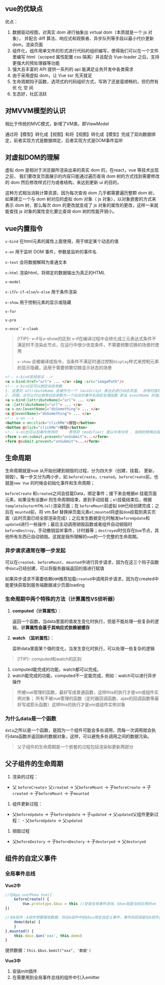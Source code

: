 ## vue的优缺点

优点：

1. 数据驱动视图，对真实 dom 进行抽象出 virtual dom（本质就是一个 js 对象）， 并配合 diff 算法、响应式和观察者、异步队列等手段以最小代价更新 dom，渲染页面
2. 组件化，组件用单文件的形式进行代码的组织编写，使得我们可以在一个文件里编写 html（scoped 属性配置 css 隔离）并且配合 Vue-loader 之后，支持更强大的预处理器等功能
3. 强大且丰富的 API 提供一系列的 api 能满足业务开发中各类需求
4. 由于采用虚拟 dom，让 Vue ssr 先天就足
5. 生命周期钩子函数，选项式的代码组织方式，写熟了还是蛮顺畅的，但仍然有 优 化 空 间
6. 生态好，社区活跃

## 对MVVM模型的认识

相比于传统的MVC模式，新增了VM类，即ViewModel

通过将【模型】转化成【视图】和将【视图】转化成【模型】完成了双向数据绑定，前者实现方式是数据绑定，后者实现方式是DOM事件监听

## 对虚拟DOM的理解

虚拟 dom 是相对于浏览器所渲染出来的真实 dom 的，在react，vue 等技术出现之前， 我们要改变页面展示的内容只能通过遍历查询 dom 树的方式找到需要修改的 dom 然后修改样式行为或者结构，来达到更新 ui 的目的。

这种方式相当消耗计算资源，因为每次查询 dom 几乎都需要遍历整颗 dom 树，如果建立一个与 dom 树对应的虚拟 dom 对象（ js 对象），以对象嵌套的方式来表示 dom 树，那么每次 dom 的更改就变成了 js 对象的属性的更改，这样一来就能查找 js 对象的属性变化要比查询 dom 树的性能开销小。

## vue内置指令

`v-bind` 在html元素的属性上面使用，用于绑定某个动态的值

`v-on` 用于监听 DOM 事件，参数是监听的事件名

`v-text` 会将数据解释为普通文本

`v-html` 渲染html，将绑定的数据输出为真正的HTML

`v-model`

`v-if`/`v-if-else`/`v-else` 用于条件渲染

`v-show` 用于控制元素的显示或隐藏

`v-for`

`v-pre`

`v-once``v-cloak`

> [!TIP]- v-if与v-show的区别 v-if在编译过程中会转化成三元表达式条件不满足时不渲染此节点，在运行中很少改变条件，不需要频繁切换的场景时使用
> 
> `v-show` 会被编译成指令，当条件不满足时通过控制`display`样式来控制元素的显示隐藏，适用于需要频繁切换显示状态的场景

```html
<!-- v-bind常规用法 -->
<a v-bind:href="url"> ... </a> <img :src="imagePath"/>
<!-- v-bind还可以绑定动态参数 
1. 这里的 attributeName 会被作为一个 JavaScript 表达式进行动态求值， 求得的值将会作为最终的参数来使用。 例如，如果你的组件实例有一个 data property attributeName，其值为 "href"， 那么这个绑定将等价于 v-bind:href 
2. 同理，也可以可以使用动态参数为一个动态的事件名绑定处理函数 即当 eventName 的值为 "focus" 时，v-on:[eventName] 将等价于 v-on:focus-->
<a v-bind:[attributeName]="url"> ... </a> 
<a :[attributeName]="url"> ... </a>
<a v-on:[eventName]="doSomething"> ... </a> 
<a @[eventName]="doSomething"> ... </a>
<!-- v-on -->
<button v-on:click="clickMe">按钮</button> 
<button @click="clickMe">按钮</button>
<!-- v-on也可以加事件修饰符     修饰符 (modifier) 是以半角句号 . 指明的特殊后缀，用于指出一个指令应该以特殊方式绑定。     例如，.prevent 修饰符告诉 v-on 指令对于触发的事件调用 event.preventDefault()-->
<form v-on:submit.prevent="onSubmit">...</form> 
<form @submit.prevent="onSubmit">...</form>
```

## 生命周期

生命周期就是vue 从开始创建到销毁的过程，分为四大步（创建，挂载， 更新，销毁），每一步又分为两小步，如 `beforeCreate`，`created`。`beforeCreate`前，也就是`new Vue` 的时候会初始化事件和生命周期；

`beforeCreate` 和`created`之间会挂载Data，绑定事件；接下来会根据el 挂载页面元素，如果没有设置el 则生命周期结束，直到手动挂载；`el`挂载结束后，根据`templete`/`outerHTML(el)`渲染页面；在 `beforeMount`前虚拟 `DOM`已经创建完成；之后在 `mounted`前，将 vm.$el 替换掉页面元素`el`;`mounted`将虚拟`dom`挂载到真实页面（此时页面已经全部渲染完成）；之后发生数据变化时触发`beforeUpdate`和`updated`进行一些操作；最后主动调用销毁函数或者组件自动销毁时 `beforeDestroy`，手动撤销监听事件，计时器等；`destroyed`时仅存在`Dom`节点，其他所有东西已自动销毁。这就是我所理解的`vue`的一个完整的生命周期。

### 异步请求通常在哪一步发起

可以在`created`、`beforeMount`、`mounted`中进行异步请求，因为在这三个钩子函数中`data`已经创建，可以将服务器端返回的值进行赋值

如果异步请求不需要依赖`DOM`推荐加载`created`中调用异步请求，因为在created中能更快获取到服务端数据减少页面loading

### 生命周期中两个特殊的方法（计算属性VS侦听器）

1. **computed（计算属性）**：
    
    返回一个函数，当data里面的值发生变化时执行，但是不能处理一些复杂的逻辑，**计算属性会基于其响应式依赖被缓存**
    
2. **watch （监听属性）**：
    
    监听data里面某个值的变化，当发生变化时执行，可以处理一些复杂的逻辑
    

> [!TIP]- computed和watch的区别

1. computed能完成的功能，watch都可以完成。
2. watch能完成的功能，computed不一定能完成，例如：watch可以进行异步操作

> 所被vue管理的函数，最好写成普通函数，这样this的执行才是vm或组件实例对象； 所有不被vue管理的函数（定时器回调函数、ajax的回调函数等最好写成箭头函数）这样this的执行才是vm或组件实例对象

### 为什么data是一个函数

`data`之所以是一个函数，是因为一个组件可能会多处调用，而每一次调用就会执行data函数并返回新的数据对象，这样，可以避免多处调用之间的数据污染。

> 父子组件的生命周期是一个嵌套的过程包括渲染和更新两部分

## 父子组件的生命周期

1. 渲染的过程：

- 父 `beforeCreate`> 父`created` -> 父`beforeMount` -> 子`beforeCreate` -> 子`created` -> 子`beforeMount` -> 子`mounted`

1. 组件更新过程：

- 父`beforeUpdate` -> 子`beforeUpdate` -> 子`updated` -> 父`updated`父组件更新过程： - 父`beforeUpdate` -> 父`updated`

1. 销毁过程

- 父`beforeDestory` -> 子`beforeDestory` -> 子`destoryed` -> 父`destoryed`

## 组件的自定义事件

### 全局事件总线

**Vue2中**

```jsx
//在App.vue中new Vue({
    beforeCreate() {
        Vue.prototype.$bus = this //安装全局事件总线，$box就是当前应用的vm    }
})
```

```jsx
//在A组件：A组件想要接收数据，则在A组件中给$bus绑定自定义事件，事件的回调留在A组件自身method: {
    demo(data) {
    }
},mounted() {
    this.$bus.$on('xxx', this.demo)
}
```

提供数据：`this.$bus.$emit("xxx", '数据')`

**Vue3中**

1. 安装mitt插件
2. 在需要用到全局事件总线的组件中引入emitter